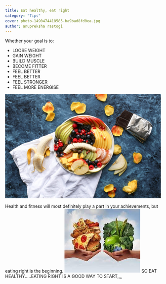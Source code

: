 ```yaml
---
title: Eat healthy, eat right
category: "Tips"
cover: photo-1490474418585-ba9bad8fd0ea.jpg
author: anupreksha rastogi
---
```


Whether your goal is to:

- LOOSE WEIGHT
- GAIN WEIGHT
- BUILD MUSCLE
- BECOME FITTER
- FEEL BETTER
- FEEL BETTER
- FEEL STRONGER
- FEEL MORE ENERGISE

![unsplash.com](./photo-1490474418585-ba9bad8fd0ea.jpg)

Health and fitness will most definitely play a part in your achievements, but eating right is the beginning.
![unsplash.com](./FB_IMG_1553834649788.jpg)
SO EAT HEALTHY.....EATING RIGHT IS A GOOD WAY TO START,,,,
